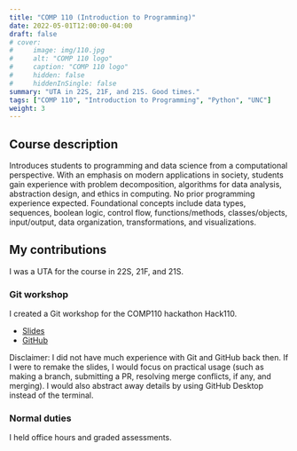 ```yaml
---
title: "COMP 110 (Introduction to Programming)"
date: 2022-05-01T12:00:00-04:00
draft: false
# cover:
#     image: img/110.jpg
#     alt: "COMP 110 logo"
#     caption: "COMP 110 logo"
#     hidden: false
#     hiddenInSingle: false
summary: "UTA in 22S, 21F, and 21S. Good times."
tags: ["COMP 110", "Introduction to Programming", "Python", "UNC"]
weight: 3
---
```


## Course description

Introduces students to programming and data science from a computational perspective. With an emphasis on modern applications in society, students gain experience with problem decomposition, algorithms for data analysis, abstraction design, and ethics in computing. No prior programming experience expected. Foundational concepts include data types, sequences, boolean logic, control flow, functions/methods, classes/objects, input/output, data organization, transformations, and visualizations.

## My contributions

I was a UTA for the course in 22S, 21F, and 21S.

### Git workshop

I created a Git workshop for the COMP110 hackathon Hack110.

* [Slides](https://docs.google.com/presentation/d/1EHSeRvvkmLQSM9iJL0GyXE-p_i4bnn7eMuCr-YWPQ_A/edit#slide=id.g121efeeb097_0_0)
* [GitHub](https://github.com/comp110git/git-workshop)

Disclaimer: I did not have much experience with Git and GitHub back then. If I were to remake the slides, I would focus on practical usage (such as making a branch, submitting a PR, resolving merge conflicts, if any, and merging). I would also abstract away details by using GitHub Desktop instead of the terminal.

### Normal duties

I held office hours and graded assessments.

